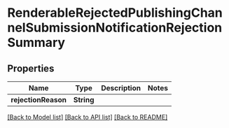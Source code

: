 # RenderableRejectedPublishingChannelSubmissionNotificationRejectionSummary

## Properties
Name | Type | Description | Notes
------------ | ------------- | ------------- | -------------
**rejectionReason** | **String** |  | 

[[Back to Model list]](../README.md#documentation-for-models) [[Back to API list]](../README.md#documentation-for-api-endpoints) [[Back to README]](../README.md)


